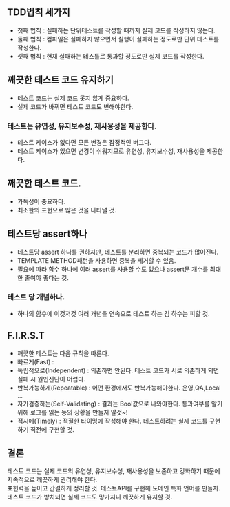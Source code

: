 ## TDD법칙 세가지
  - 첫째 법칙 : 실패하는 단위테스트를 작성할 때까지 실제 코드를 작성하지 않는다.
  - 둘째 법칙 : 컴파일은 실패하지 않으면서 실행이 실패하는 정도로만 단위 테스트를 작성한다.
  - 셋째 법칙 : 현재 실패하는 테스틀르 통과할 정도로만 실제 코드를 작성한다.
## 깨끗한 테스트 코드 유지하기
  - 테스트 코드는 실제 코드 못지 않게 중요하다.
  - 실제 코드가 바뀌면 테스트 코드도 변해야한다.
### 테스트는 유연성, 유지보수성, 재사용성을 제공한다.
  - 테스트 케이스가 없다면 모든 변경은 잠정적인 버그다.
  - 테스트 케이스가 있으면 변경이 쉬워지므로 유연성, 유지보수성, 재사용성을 제공한다.
## 깨끗한 테스트 코드.
  - 가독성이 중요하다.
  - 최소한의 표현으로 많은 것을 나타낼 것.
## 테스트당 assert하나
  - 테스트당 assert 하나를 권하지만, 테스트를 분리하면 중복되는 코드가 많아진다.
  - TEMPLATE METHOD패턴을 사용하면 중복을 제거할 수 있음.
  - 필요에 따라 함수 하나에 여러 assert를 사용할 수도 있으나 assert문 개수를 최대한 줄여야 좋다는 것.
### 테스트 당 개념하나.
  - 하나의 함수에 이것저것 여러 개념을 연속으로 테스트 하는 김 하수는 피할 것.
## F.I.R.S.T
  - 깨끗한 테스트는 다음 규칙을 따른다.
  - 빠르게(Fast) :
  - 독립적으로(Independent) : 의존하면 안된다. 테스트 코드가 서로 의존하게 되면 실패 시 원인진단이 어렵다.
  - 반복가능하게(Repeatable) : 어떤 환경에서도 반복가능해야한다. 운영,QA,Local ...
  - 자가검증하는(Self-Validating) : 결과는 Bool값으로 나와야한다. 통과여부를 알기위해 로그를 읽는 등의 상황을 만들지 말것~!
  - 적시에(Timely) : 적절한 타이밍에 작성해야 한다. 테스트하려는 실제 코드를 구현하기 직전에 구현할 것.

## 결론
 테스트 코드는 실제 코드의 유연성, 유지보수성, 재사용성을 보존하고 강화하기 때문에 지속적으로 깨끗하게 관리해야 한다.     
 표현력을 높이고 간결하게 정리할 것. 테스트API를 구현해 도메인 특화 언어를 만들자.    
 테스트 코드가 방치되면 실제 코드도 망가지니 깨끗하게 유지할 것.
